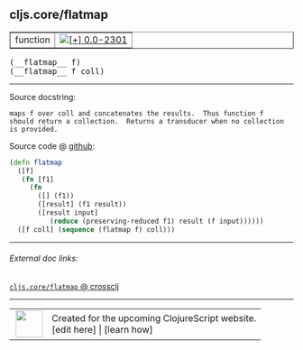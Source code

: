 ## cljs.core/flatmap



 <table border="1">
<tr>
<td>function</td>
<td><a href="https://github.com/cljsinfo/cljs-api-docs/tree/0.0-2301"><img valign="middle" alt="[+] 0.0-2301" title="Added in 0.0-2301" src="https://img.shields.io/badge/+-0.0--2301-lightgrey.svg"></a> </td>
</tr>
</table>


 <samp>
(__flatmap__ f)<br>
</samp>
 <samp>
(__flatmap__ f coll)<br>
</samp>

---





Source docstring:

```
maps f over coll and concatenates the results.  Thus function f
should return a collection.  Returns a transducer when no collection
is provided.
```


Source code @ [github](https://github.com/clojure/clojurescript/blob/r2322/src/cljs/cljs/core.cljs#L8139-L8150):

```clj
(defn flatmap
  ([f]
   (fn [f1]
     (fn
       ([] (f1))
       ([result] (f1 result))
       ([result input]
          (reduce (preserving-reduced f1) result (f input))))))
  ([f coll] (sequence (flatmap f) coll)))
```

<!--
Repo - tag - source tree - lines:

 <pre>
clojurescript @ r2322
└── src
    └── cljs
        └── cljs
            └── <ins>[core.cljs:8139-8150](https://github.com/clojure/clojurescript/blob/r2322/src/cljs/cljs/core.cljs#L8139-L8150)</ins>
</pre>

-->

---



###### External doc links:

[`cljs.core/flatmap` @ crossclj](http://crossclj.info/fun/cljs.core.cljs/flatmap.html)<br>

---

 <table>
<tr><td>
<img valign="middle" align="right" width="48px" src="http://i.imgur.com/Hi20huC.png">
</td><td>
Created for the upcoming ClojureScript website.<br>
[edit here] | [learn how]
</td></tr></table>

[edit here]:https://github.com/cljsinfo/cljs-api-docs/blob/master/cljsdoc/cljs.core/flatmap.cljsdoc
[learn how]:https://github.com/cljsinfo/cljs-api-docs/wiki/cljsdoc-files

<!--

This information was too distracting to show to readers, but I'll leave it
commented here since it is helpful to:

- pretty-print the data used to generate this document
- and show how to retrieve that data



The API data for this symbol:

```clj
{:ns "cljs.core",
 :name "flatmap",
 :signature ["[f]" "[f coll]"],
 :history [["+" "0.0-2301"]],
 :type "function",
 :full-name-encode "cljs.core/flatmap",
 :source {:code "(defn flatmap\n  ([f]\n   (fn [f1]\n     (fn\n       ([] (f1))\n       ([result] (f1 result))\n       ([result input]\n          (reduce (preserving-reduced f1) result (f input))))))\n  ([f coll] (sequence (flatmap f) coll)))",
          :title "Source code",
          :repo "clojurescript",
          :tag "r2322",
          :filename "src/cljs/cljs/core.cljs",
          :lines [8139 8150]},
 :full-name "cljs.core/flatmap",
 :docstring "maps f over coll and concatenates the results.  Thus function f\nshould return a collection.  Returns a transducer when no collection\nis provided."}

```

Retrieve the API data for this symbol:

```clj
;; from Clojure REPL
(require '[clojure.edn :as edn])
(-> (slurp "https://raw.githubusercontent.com/cljsinfo/cljs-api-docs/catalog/cljs-api.edn")
    (edn/read-string)
    (get-in [:symbols "cljs.core/flatmap"]))
```

-->
